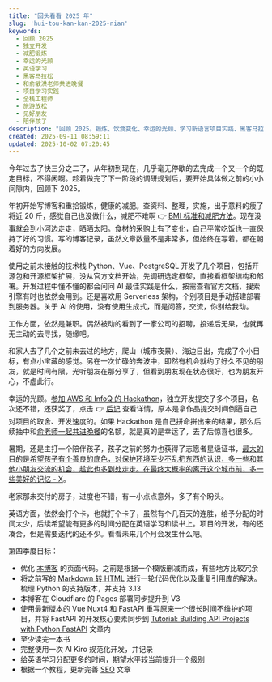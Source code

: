 ```yaml
---
title: "回头看看 2025 年"
slug: 'hui-tou-kan-kan-2025-nian'
keywords:
  - 回顾 2025
  - 独立开发
  - 减肥锻炼
  - 幸运的光顾
  - 英语学习
  - 黑客马拉松
  - 和俞敏洪老师共进晚餐
  - 项目学习实践
  - 全栈工程师
  - 旅游放松
  - 见好朋友
  - 陪伴孩子
description: "回顾 2025。锻炼、饮食变化、幸运的光顾、学习新语言项目实践、黑客马拉松、陪伴孩子、旅游、见好朋友、学英语。"
created: 2025-09-11 08:59:11
updated: 2025-10-02 07:20:45
---
```


今年过去了快三分之二了，从年初到现在，几乎毫无停歇的去完成一个又一个的既定目标，不得闲啊。趁着做完了下一阶段的调研规划后，要开始具体做之前的小小间隙内，回顾下 2025。

年初开始写博客和重拾锻炼，健康的减肥。查资料、整理，实施，出于意料的瘦了将近 20 斤，感觉自己也没做什么，减肥不难啊 👉 [BMI 标准和减肥方法](https://chrisding.xyz/posts/bmi-biao-zhun-he-jian-fei-fang-fa)。现在没事就会到小河边走走，晒晒太阳。食材的采购上有了变化，自己平常吃饭也一直保持了好的习惯。写的博客记录，虽然文章数量不是非常多，但始终在写着。都在朝着好的方向发展。

使用之前未接触的技术栈 Python、Vue、PostgreSQL 开发了几个项目，包括开源包和开源框架扩展，没从官方文档开始，先调研选定框架，直接看框架结构和部署。开发过程中懂不懂的都会问问 AI 最佳实践是什么，按需查看官方文档，搜索引擎有时也依然会用到。还是喜欢用 Serverless 架构，个别项目是手动搭建部署到服务器。关于 AI 的使用，没有使用生成式，而是问答，交流，你别给我动。

工作方面，依然是兼职。偶然被动的看到了一家公司的招聘，投递后无果，也就再无主动的去寻找，随缘吧。

和家人去了几个之前未去过的地方，爬山（城市夜景）、海边日出，完成了个小目标，有点小宝藏的感觉。另在一次忙碌的奔波中，即然有机会就约了好久不见的朋友，就是时间有限，光听朋友在那分享了，但看到朋友现在状态很好，也为朋友开心，不虚此行。

幸运的光顾。[参加 AWS 和 InfoQ 的 Hackathon](https://chrisding.xyz/posts/amazon-and-infoq-1000-aidea)，独立开发提交了多个项目，名次还不错，还获奖了，点击 👉 [后记](https://chrisding.xyz/posts/can-jia-amazon-web-services-aws-he-infoq-lian-he-ju-ban-de-1000-aidea-hei-ke-ma-la-song-hou-ji) 查看详情，原本是拿作品提交时间倒逼自己对项目的取舍、开发速度的。如果 Hackathon 是自己拼命拼出来的结果，那么后续抽中和[俞老师一起共进晚餐](https://chrisding.xyz/posts/ji-he-yu-lao-shi-gong-jin-wan-can)的名额，就是真的是幸运了，去了后惊喜也很多。

暑期，还是主打一个陪伴孩子，孩子之前的努力也获得了志愿者星级证书，[最大的目的是希望孩子有个善良的底色，对保护环境至少不乱扔东西的认识，多一些和其他小朋友交流的机会，趁此也多到处走走。在最终大概率的离开这个城市前，多一些美好的记忆 - X](https://x.com/chrisdingxyz/status/1965995543206965266)。

老家那未交付的房子，进度也不错，有一小点点意外，多了有个盼头。

英语方面，依然会打个卡，也就打个卡了，虽然有个几百天的连胜，给予分配的时间太少，后续希望能有更多的时间分配在英语学习和读书上。项目的开发，有的还凑合，但是需要迭代的还不少。看看未来几个月会发生什么吧。

第四季度目标：

- 优化 [本博客](https://chrisding.xyz/) 的页面代码。之前是根据一个模版删减而成，有些地方比较冗余
- 将之前写的 [Markdown 转 HTML](https://github.com/chris1ding1/md-star) 进行一轮代码优化以及重复引用库的解决。梳理 Python 的支持版本，并支持 3.13
- 本博客在 Cloudflare 的 Pages 部署同步提升到 V3
- 使用最新版本的 Vue Nuxt4 和 FastAPI 重写原来一个很长时间不维护的项目，并将 FastAPI 的开发核心要素同步到 [Tutorial: Building API Projects with Python FastAPI](https://chrisding.xyz/posts/tutorial-building-api-projects-with-python-fastapi) 文章内
- 至少读完一本书
- 完整使用一次 AI Kiro 规范化开发，并记录
- 给英语学习分配更多的时间，期望水平较当前提升一个级别
- 根据一个教程，更新完善 [SEO](https://chrisding.xyz/posts/seo) 文章